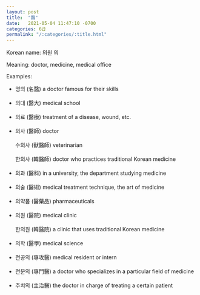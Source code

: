 ```yaml
---
layout: post
title:  "醫"
date:   2021-05-04 11:47:10 -0700
categories: 6급
permalink: "/:categories/:title.html"
---
```


Korean name: 의원 의

Meaning: doctor, medicine, medical office

Examples:
* 명의 (名醫) a doctor famous for their skills <br><br>
* 의대 (醫大) medical school <br><br>
* 의료 (醫療) treatment of a disease, wound, etc. <br><br>
* 의사 (醫師) doctor <br><br>
  수의사 (獸醫師) veterinarian <br><br>
  한의사 (韓醫師) doctor who practices traditional Korean medicine <br><br>
* 의과 (醫科) in a university, the department studying medicine <br><br>
* 의술 (醫術) medical treatment technique, the art of medicine <br><br>
* 의약품 (醫藥品) pharmaceuticals <br><br>
* 의원 (醫院) medical clinic <br><br>
  한의원 (韓醫院) a clinic that uses traditional Korean medicine <br><br>
* 의학 (醫學) medical science <br><br>
* 전공의 (專攻醫) medical resident or intern <br><br>
* 전문의 (專門醫) a doctor who specializes in a particular field of medicine <br><br>
* 주치의 (主治醫) the doctor in charge of treating a certain patient <br><br>
